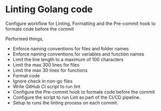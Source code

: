 # Linting Golang code

Configure workflow for Linting, Formatting and the Pre-commit hook to formate code before the commit

Performed things,

- Enforce naming conventions for files and folder names
- Enforce naming conventions for variables and function names
- Limit the line length to a maximum of 100 characters
- Limit the max 300 lines for files
- Limit the max 30 lines for functions
- Format code
- Ignore check in non-go files
- Write GitHub CI script to run lint
- Configure the Pre-commit hook to formate code before the commit
- Configure the script to run Lint as part of the CI/CD pipeline.
- Setup to runs the linting process on each commit.
